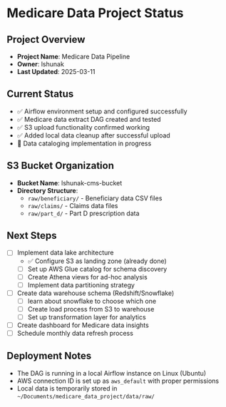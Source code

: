 # Medicare Data Project Status

## Project Overview
- **Project Name**: Medicare Data Pipeline
- **Owner**: lshunak
- **Last Updated**: 2025-03-11 

## Current Status
- ✅ Airflow environment setup and configured successfully
- ✅ Medicare data extract DAG created and tested
- ✅ S3 upload functionality confirmed working
- ✅ Added local data cleanup after successful upload
- 🔄 Data cataloging implementation in progress

## S3 Bucket Organization
- **Bucket Name**: lshunak-cms-bucket
- **Directory Structure**:
  - `raw/beneficiary/` - Beneficiary data CSV files
  - `raw/claims/` - Claims data files 
  - `raw/part_d/` - Part D prescription data

## Next Steps
- [ ] Implement data lake architecture
  - ✅ Configure S3 as landing zone (already done)
  - [ ] Set up AWS Glue catalog for schema discovery
  - [ ] Create Athena views for ad-hoc analysis
  - [ ] Implement data partitioning strategy
- [ ] Create data warehouse schema (Redshift/Snowflake)
  - [ ] learn about snowflake to choose which one
  - [ ] Create load process from S3 to warehouse
  - [ ] Set up transformation layer for analytics
- [ ] Create dashboard for Medicare data insights
- [ ] Schedule monthly data refresh process

## Deployment Notes
- The DAG is running in a local Airflow instance on Linux (Ubuntu)
- AWS connection ID is set up as `aws_default` with proper permissions
- Local data is temporarily stored in `~/Documents/medicare_data_project/data/raw/`

